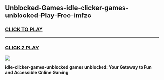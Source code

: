 
## Unblocked-Games-idle-clicker-games-unblocked-Play-Free-imfzc
<h3>
<a href="https://premium76.site?title=idle-clicker-games-unblocked&ref=22A">CLICK TO PLAY</a></h3>
<hr>

<h3>
<a href="https://premium76.site?title=idle-clicker-games-unblocked&ref=22A">CLICK 2 PLAY</a>
  
</h3>

<a href="https://premium76.site?title=idle-clicker-games-unblocked&ref=22A"><img src="https://clearcache.store/games.png"></a>


**idle-clicker-games-unblocked games unblocked: Your Gateway to Fun and Accessible Online Gaming**
